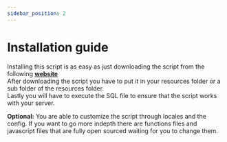 ```yaml
---
sidebar_position: 2
---
```


# Installation guide

Installing this script is as easy as just downloading the script from the following [**website**](https://keymaster.fivem.net/)<br/>
After downloading the script you have to put it in your resources folder or a sub folder of the resources folder.<br/>
Lastly you will have to execute the SQL file to ensure that the script works with your server.

**Optional:** You are able to customize the script through locales and the config. If you want to go more indepth there are functions files and javascript files that are fully open sourced waiting for you to change them.
